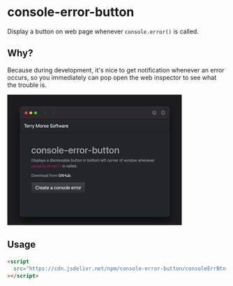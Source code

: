 # console-error-button

Display a button on web page whenever `console.error()` is called.

## Why?

Because during development, it's nice to get notification whenever an error occurs, so you immediately can pop open the web inspector to see what the trouble is.

![console-error-button demo](media/console-error-button.gif)

## Usage

```HTML
<script
  src="https://cdn.jsdelivr.net/npm/console-error-button/consoleErrBtn.js"
></script>
```
